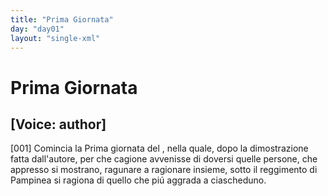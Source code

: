 ```yaml
---
title: "Prima Giornata"
day: "day01"
layout: "single-xml"
---
```

<div id="day01" ruler="pampinea" type="Day">
 <h1>
  Prima Giornata
 </h1>
 <argument>
  <p>
   <h2>
    [Voice: author]
   </h2>
  </p>
  <p>
   <a name="p01990001">
    [001]
   </a>
   Comincia la Prima giornata del
   <title>
    Decameron
   </title>
   , nella quale, dopo la dimostrazione fatta dall'autore, per che cagione avvenisse di doversi quelle persone, che appresso si mostrano, ragunare a ragionare insieme, sotto il reggimento di
   <name persref="pampinea" type="person">
    Pampinea
   </name>
   si ragiona di quello che pi&uacute; aggrada a ciascheduno.
  </p>
 </argument>
</div>
